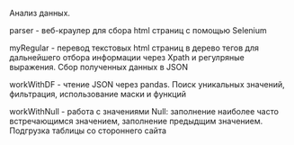 Анализ данных.

parser - веб-краулер для сбора html страниц с помощью Selenium

myRegular - перевод текстовых html страниц в дерево тегов для дальнейшего отбора информации через Xpath и регулряные выражения. Сбор полученных данных в JSON

workWithDF - чтение JSON через pandas. Поиск уникальных значений, фильтрация, использование маски и функций

workWithNull - работа с значениями Null: заполнение наиболее часто встречающимся значением, заполнение предыдщим значением. Подгрузка таблицы со стороннего сайта
